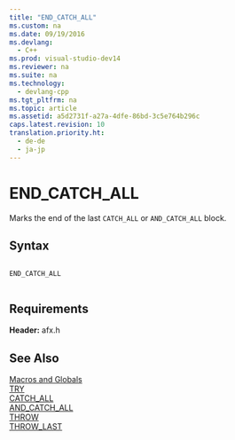 ```yaml
---
title: "END_CATCH_ALL"
ms.custom: na
ms.date: 09/19/2016
ms.devlang: 
  - C++
ms.prod: visual-studio-dev14
ms.reviewer: na
ms.suite: na
ms.technology: 
  - devlang-cpp
ms.tgt_pltfrm: na
ms.topic: article
ms.assetid: a5d2731f-a27a-4dfe-86bd-3c5e764b296c
caps.latest.revision: 10
translation.priority.ht: 
  - de-de
  - ja-jp
---
```

# END_CATCH_ALL
Marks the end of the last `CATCH_ALL` or `AND_CATCH_ALL` block.  
  
## Syntax  
  
```  
  
END_CATCH_ALL  
  
```  
  
## Requirements  
 **Header:** afx.h  
  
## See Also  
 [Macros and Globals](../vs140/MFC-Macros-and-Globals.md)   
 [TRY](../vs140/TRY.md)   
 [CATCH_ALL](../vs140/CATCH_ALL.md)   
 [AND_CATCH_ALL](../vs140/AND_CATCH_ALL.md)   
 [THROW](../vs140/THROW--MFC-.md)   
 [THROW_LAST](../vs140/THROW_LAST.md)
